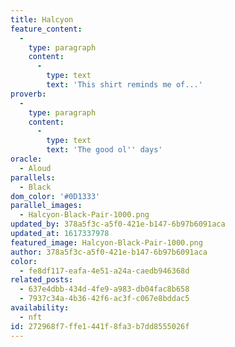 ```yaml
---
title: Halcyon
feature_content:
  -
    type: paragraph
    content:
      -
        type: text
        text: 'This shirt reminds me of...'
proverb:
  -
    type: paragraph
    content:
      -
        type: text
        text: 'The good ol'' days'
oracle:
  - Aloud
parallels:
  - Black
dom_color: '#0D1333'
parallel_images:
  - Halcyon-Black-Pair-1000.png
updated_by: 378a5f3c-a5f0-421e-b147-6b97b6091aca
updated_at: 1617337978
featured_image: Halcyon-Black-Pair-1000.png
author: 378a5f3c-a5f0-421e-b147-6b97b6091aca
color:
  - fe8df117-eafa-4e51-a24a-caedb946368d
related_posts:
  - 637e4dbb-434d-4fe9-a983-db04fac8b658
  - 7937c34a-4b36-42f6-ac3f-c067e8bddac5
availability:
  - nft
id: 272968f7-ffe1-441f-8fa3-b7dd8555026f
---
```

